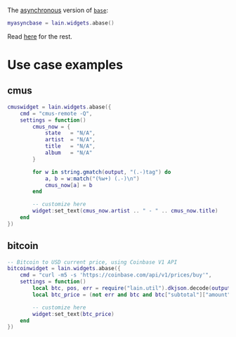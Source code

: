The [asynchronous](https://github.com/copycat-killer/lain/issues/128) version of [`base`](https://github.com/copycat-killer/lain/wiki/base):

```lua
myasyncbase = lain.widgets.abase()
```

Read [here](https://github.com/copycat-killer/lain/wiki/base) for the rest.

Use case examples
========

cmus
----

```lua
cmuswidget = lain.widgets.abase({
    cmd = "cmus-remote -Q",
    settings = function()
        cmus_now = {
            state   = "N/A",
            artist  = "N/A",
            title   = "N/A",
            album   = "N/A"
        }

        for w in string.gmatch(output, "(.-)tag") do
            a, b = w:match("(%w+) (.-)\n")
            cmus_now[a] = b
        end

        -- customize here
        widget:set_text(cmus_now.artist .. " - " .. cmus_now.title)
    end
})
```

bitcoin
-------

```lua
-- Bitcoin to USD current price, using Coinbase V1 API
bitcoinwidget = lain.widgets.abase({
    cmd = "curl -m5 -s 'https://coinbase.com/api/v1/prices/buy'",
    settings = function()
        local btc, pos, err = require("lain.util").dkjson.decode(output, 1, nil)
        local btc_price = (not err and btc and btc["subtotal"]["amount"]) or "N/A"

        -- customize here
        widget:set_text(btc_price)
    end
})
```